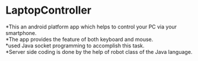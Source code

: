 # LaptopController
*This an android platform app which helps to control your PC via your smartphone.</br>
*The app provides the feature of both keyboard and mouse.</br>
*used Java socket programming to accomplish this task.</br>
*Server side coding is done by the help of robot class of the Java language.
